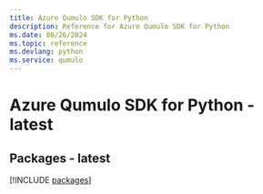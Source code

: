 ```yaml
---
title: Azure Qumulo SDK for Python
description: Reference for Azure Qumulo SDK for Python
ms.date: 08/26/2024
ms.topic: reference
ms.devlang: python
ms.service: qumulo
---
```

# Azure Qumulo SDK for Python - latest
## Packages - latest
[!INCLUDE [packages](qumulo-index.md)]